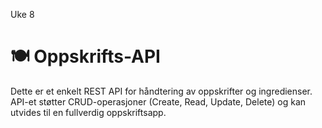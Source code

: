 Uke 8

# 🍽️ Oppskrifts-API

Dette er et enkelt REST API for håndtering av oppskrifter og ingredienser. API-et støtter CRUD-operasjoner (Create, Read, Update, Delete) og kan utvides til en fullverdig oppskriftsapp.
